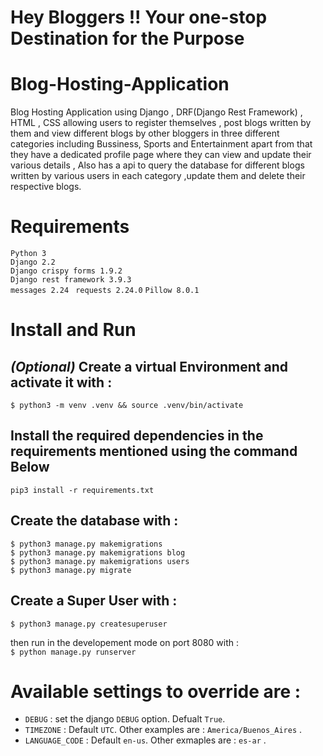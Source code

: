 # **Hey Bloggers !! Your one-stop Destination for the Purpose**  
# Blog-Hosting-Application
Blog Hosting Application using Django , DRF(Django Rest Framework) , HTML , CSS  allowing users to register themselves , post blogs written by them and view different blogs by other bloggers in three different categories including Bussiness, Sports and Entertainment apart from that they have a dedicated profile page where they can view and update their various details , Also has a api to query the database for different blogs written by various users in each category ,update them and delete their respective blogs. 

# Requirements 
`Python 3`  
`Django 2.2 `  
`Django crispy forms 1.9.2`   
`Django rest framework 3.9.3 `  
`messages 2.24 ` 
`requests 2.24.0`
`Pillow 8.0.1`


# Install and Run
## *(Optional)* Create a virtual Environment and activate it with :  
  
`$ python3 -m venv .venv && source .venv/bin/activate`  

## Install the required dependencies in the requirements mentioned  using the command Below   
  
 `pip3 install -r requirements.txt`

## Create the database with :  
`$ python3 manage.py makemigrations`  
`$ python3 manage.py makemigrations blog`  
`$ python3 manage.py makemigrations users`  
`$ python3 manage.py migrate`  

## Create a Super User with :  
`$ python3 manage.py createsuperuser`  
  
  
then run in the developement mode on port 8080 with :  
`$ python manage.py runserver`  
  
# Available settings to override are :  
* `DEBUG` : set the django `DEBUG` option. Defualt `True`.  
* `TIMEZONE` : Default `UTC`. Other examples are : `America/Buenos_Aires` .  
* `LANGUAGE_CODE` : Default `en-us`. Other exmaples are : `es-ar` .   

